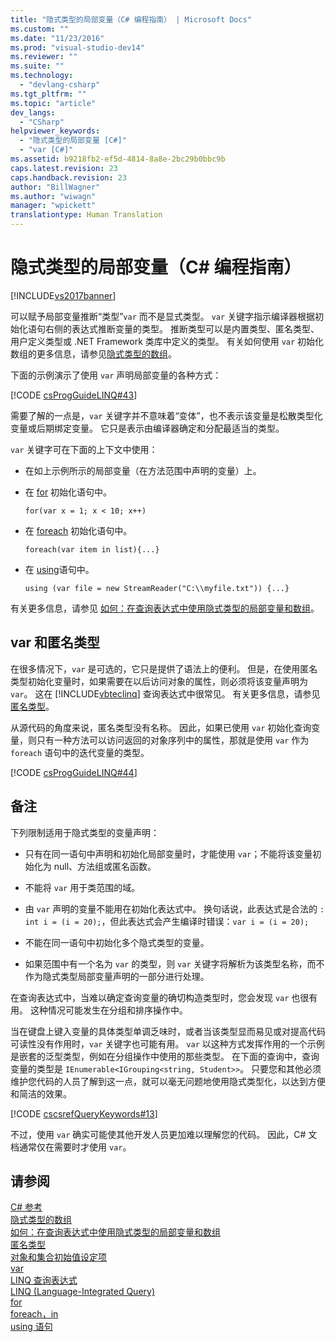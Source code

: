 ```yaml
---
title: "隐式类型的局部变量（C# 编程指南） | Microsoft Docs"
ms.custom: ""
ms.date: "11/23/2016"
ms.prod: "visual-studio-dev14"
ms.reviewer: ""
ms.suite: ""
ms.technology: 
  - "devlang-csharp"
ms.tgt_pltfrm: ""
ms.topic: "article"
dev_langs: 
  - "CSharp"
helpviewer_keywords: 
  - "隐式类型的局部变量 [C#]"
  - "var [C#]"
ms.assetid: b9218fb2-ef5d-4814-8a8e-2bc29b0bbc9b
caps.latest.revision: 23
caps.handback.revision: 23
author: "BillWagner"
ms.author: "wiwagn"
manager: "wpickett"
translationtype: Human Translation
---
```

# 隐式类型的局部变量（C# 编程指南）
[!INCLUDE[vs2017banner](../../../csharp/includes/vs2017banner.md)]

可以赋予局部变量推断“类型”`var` 而不是显式类型。  `var` 关键字指示编译器根据初始化语句右侧的表达式推断变量的类型。  推断类型可以是内置类型、匿名类型、用户定义类型或 .NET Framework 类库中定义的类型。  有关如何使用 `var` 初始化数组的更多信息，请参见[隐式类型的数组](../../../csharp/programming-guide/arrays/implicitly-typed-arrays.md)。  
  
 下面的示例演示了使用 `var` 声明局部变量的各种方式：  
  
 [!CODE [csProgGuideLINQ#43](../CodeSnippet/VS_Snippets_VBCSharp/csProgGuideLINQ#43)]  
  
 需要了解的一点是，`var` 关键字并不意味着“变体”，也不表示该变量是松散类型化变量或后期绑定变量。  它只是表示由编译器确定和分配最适当的类型。  
  
 `var` 关键字可在下面的上下文中使用：  
  
-   在如上示例所示的局部变量（在方法范围中声明的变量）上。  
  
-   在 [for](../../../csharp/language-reference/keywords/for.md) 初始化语句中。  
  
    ```  
    for(var x = 1; x < 10; x++)  
    ```  
  
-   在 [foreach](../../../csharp/language-reference/keywords/foreach-in.md) 初始化语句中。  
  
    ```  
    foreach(var item in list){...}  
    ```  
  
-   在 [using](../../../csharp/language-reference/keywords/using-statement.md)语句中。  
  
    ```  
    using (var file = new StreamReader("C:\\myfile.txt")) {...}  
    ```  
  
 有关更多信息，请参见 [如何：在查询表达式中使用隐式类型的局部变量和数组](../../../csharp/programming-guide/classes-and-structs/how-to-use-implicitly-typed-local-variables-and-arrays-in-a-query-expression.md)。  
  
## var 和匿名类型  
 在很多情况下，`var` 是可选的，它只是提供了语法上的便利。  但是，在使用匿名类型初始化变量时，如果需要在以后访问对象的属性，则必须将该变量声明为 `var`。  这在 [!INCLUDE[vbteclinq](../../../csharp/includes/vbteclinq_md.md)] 查询表达式中很常见。  有关更多信息，请参见[匿名类型](../../../csharp/programming-guide/classes-and-structs/anonymous-types.md)。  
  
 从源代码的角度来说，匿名类型没有名称。  因此，如果已使用 `var` 初始化查询变量，则只有一种方法可以访问返回的对象序列中的属性，那就是使用 `var` 作为 `foreach` 语句中的迭代变量的类型。  
  
 [!CODE [csProgGuideLINQ#44](../CodeSnippet/VS_Snippets_VBCSharp/csProgGuideLINQ#44)]  
  
## 备注  
 下列限制适用于隐式类型的变量声明：  
  
-   只有在同一语句中声明和初始化局部变量时，才能使用 `var`；不能将该变量初始化为 null、方法组或匿名函数。  
  
-   不能将 `var` 用于类范围的域。  
  
-   由 `var` 声明的变量不能用在初始化表达式中。  换句话说，此表达式是合法的 `: int i = (i = 20);`，但此表达式会产生编译时错误：`var i = (i = 20);`  
  
-   不能在同一语句中初始化多个隐式类型的变量。  
  
-   如果范围中有一个名为 `var` 的类型，则 `var` 关键字将解析为该类型名称，而不作为隐式类型局部变量声明的一部分进行处理。  
  
 在查询表达式中，当难以确定查询变量的确切构造类型时，您会发现 `var` 也很有用。  这种情况可能发生在分组和排序操作中。  
  
 当在键盘上键入变量的具体类型单调乏味时，或者当该类型显而易见或对提高代码可读性没有作用时，`var` 关键字也可能有用。  `var` 以这种方式发挥作用的一个示例是嵌套的泛型类型，例如在分组操作中使用的那些类型。  在下面的查询中，查询变量的类型是 `IEnumerable<IGrouping<string, Student>>`。  只要您和其他必须维护您代码的人员了解到这一点，就可以毫无问题地使用隐式类型化，以达到方便和简洁的效果。  
  
 [!CODE [cscsrefQueryKeywords#13](../CodeSnippet/VS_Snippets_VBCSharp/CsCsrefQueryKeywords#13)]  
  
 不过，使用 `var` 确实可能使其他开发人员更加难以理解您的代码。  因此，C\# 文档通常仅在需要时才使用 `var`。  
  
## 请参阅  
 [C\# 参考](../../../csharp/language-reference/index.md)   
 [隐式类型的数组](../../../csharp/programming-guide/arrays/implicitly-typed-arrays.md)   
 [如何：在查询表达式中使用隐式类型的局部变量和数组](../../../csharp/programming-guide/classes-and-structs/how-to-use-implicitly-typed-local-variables-and-arrays-in-a-query-expression.md)   
 [匿名类型](../../../csharp/programming-guide/classes-and-structs/anonymous-types.md)   
 [对象和集合初始值设定项](../../../csharp/programming-guide/classes-and-structs/object-and-collection-initializers.md)   
 [var](../../../csharp/language-reference/keywords/var.md)   
 [LINQ 查询表达式](../../../csharp/programming-guide/linq-query-expressions/index.md)   
 [LINQ \(Language\-Integrated Query\)](../Topic/LINQ%20\(Language-Integrated%20Query\).md)   
 [for](../../../csharp/language-reference/keywords/for.md)   
 [foreach，in](../../../csharp/language-reference/keywords/foreach-in.md)   
 [using 语句](../../../csharp/language-reference/keywords/using-statement.md)